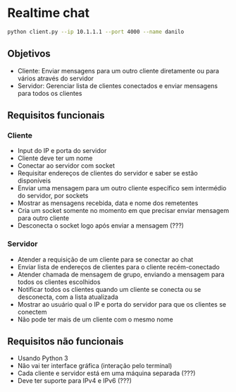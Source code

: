 # Realtime chat

```bash
python client.py --ip 10.1.1.1 --port 4000 --name danilo
```

## Objetivos

- Cliente: Enviar mensagens para um outro cliente diretamente ou para vários através do servidor
- Servidor: Gerenciar lista de clientes conectados e enviar mensagens para todos os clientes

## Requisitos funcionais

### Cliente

- Input do IP e porta do servidor
- Cliente deve ter um nome
- Conectar ao servidor com socket
- Requisitar endereços de clientes do servidor e saber se estão disponíveis
- Enviar uma mensagem para um outro cliente específico sem intermédio do servidor, por sockets
- Mostrar as mensagens recebida, data e nome dos remetentes
- Cria um socket somente no momento em que precisar enviar mensagem para outro cliente
- Desconecta o socket logo após enviar a mensagem (???)

### Servidor

- Atender a requisição de um cliente para se conectar ao chat
- Enviar lista de endereços de clientes para o cliente recém-conectado
- Atender chamada de mensagem de grupo, enviando a mensagem para todos os clientes escolhidos
- Notificar todos os clientes quando um cliente se conecta ou se desconecta, com a lista atualizada
- Mostrar ao usuário qual o IP e porta do servidor para que os clientes se conectem
- Não pode ter mais de um cliente com o mesmo nome

## Requisitos não funcionais

- Usando Python 3
- Não vai ter interface gráfica (interação pelo terminal)
- Cada cliente e servidor está em uma máquina separada (???)
- Deve ter suporte para IPv4 e IPv6 (???)
